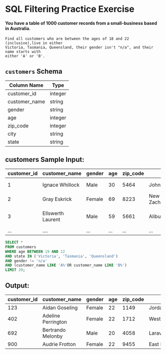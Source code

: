 # SQL Filtering Practice Exercise

#### You have a table of 1000 customer records from a small-business based in Australia.
    
    Find all customers who are between the ages of 18 and 22 (inclusive),live in either 
    Victoria, Tasmania, Queensland, their gender isn't "n/a", and their name starts with 
    either 'A' or 'B'.

## `customers` Schema

| Column Name    | Type    |
|----------------|---------|
| customer_id    | integer |
| customer_name  | string  |
| gender         | string  |
| age            | integer |
| zip_code       | integer |
| city           | string  |
| state          | string  |

## customers Sample Input:


| customer_id | customer_name    | gender | age | zip_code | city              | state                           |
|-------------|------------------|--------|-----|----------|-------------------|---------------------------------|
| 1           | Ignace Whillock  | Male   | 30  | 5464     | Johnstonhaven     | Northern Territory             |
| 2           | Gray Eskrick     | Female | 69  | 8223     | New Zacharyfort   | South Australia                |
| 3           | Ellswerth Laurent| Male   | 59  | 5661     | Aliburgh          | Australian Capital Territory   |
| ...         | ....             | ...    | ... | ...      | ...               | ...                             |

``` sql
SELECT * 
FROM customers 
WHERE age BETWEEN 19 AND 22
AND state IN ('Victoria', 'Tasmania', 'Queensland')
AND gender != 'n/a'
AND (customer_name LIKE 'A%'OR customer_name LIKE 'B%')
LIMIT 20;
```

## Output:

| customer_id | customer_name       | gender | age | zip_code | city           | state    |
|-------------|---------------------|--------|-----|----------|----------------|----------|
| 123         | Aidan Goseling      | Female | 22  | 1149     | Jordanborough  | Tasmania |
| 402         | Adeline Perrington  | Female | 22  | 1712     | West Cooper    | Tasmania |
| 692         | Bertrando Melonby   | Male   | 20  | 4058     | Laraview       | Tasmania |
| 900         | Audrie Frotton      | Female | 22  | 9455     | East Emily     | Tasmania |
